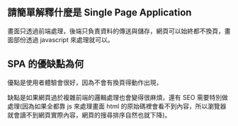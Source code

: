 ## 請簡單解釋什麼是 Single Page Application

畫面只透過前端處理，後端只負責資料的傳送與儲存，網頁可以始終都不換頁，畫面部份透過 javascript 來處理就可以。


## SPA 的優缺點為何


優點是使用者體驗會很好，因為不會有換頁得動作出現，

缺點是如果網頁過於複雜前端的邏輯處理也會變得很麻煩，還有 SEO 需要特別做處理(因為如果全都靠 js 來處理畫面 html 的原始碼裡會看不到內容，所以瀏覽器就會讀不到網頁實際內容，網頁的搜尋排序自然也就下降)。
